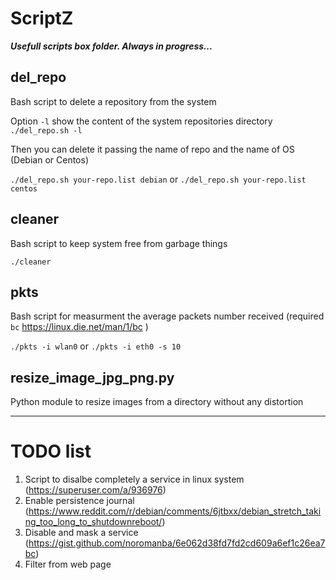 # ScriptZ
__*Usefull scripts box folder. Always in progress...*__

## del_repo
Bash script to delete a repository from the system

Option `-l` show the content of the system repositories directory
`./del_repo.sh -l`

Then you can delete it passing the name of repo and the name of OS (Debian or Centos)

`./del_repo.sh your-repo.list debian` or `./del_repo.sh your-repo.list centos`

## cleaner
Bash script to keep system free from garbage things

`./cleaner`

## pkts
Bash script for measurment the average packets number received (required `bc` https://linux.die.net/man/1/bc )

`./pkts -i wlan0` or `./pkts -i eth0 -s 10`

## resize_image_jpg_png.py
Python module to resize images from a directory without any distortion

---

# TODO list

1. Script to disalbe completely a service in linux system (https://superuser.com/a/936976)
2. Enable persistence journal (https://www.reddit.com/r/debian/comments/6jtbxx/debian_stretch_taking_too_long_to_shutdownreboot/)
3. Disable and mask a service (https://gist.github.com/noromanba/6e062d38fd7fd2cd609a6ef1c26ea7bc)
4. Filter from web page
